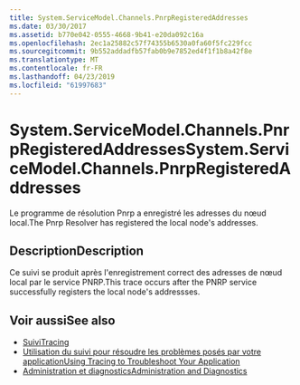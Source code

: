 ```yaml
---
title: System.ServiceModel.Channels.PnrpRegisteredAddresses
ms.date: 03/30/2017
ms.assetid: b770e042-0555-4668-9b41-e20da092c16a
ms.openlocfilehash: 2ec1a25882c57f74355b6530a0fa60f5fc229fcc
ms.sourcegitcommit: 9b552addadfb57fab0b9e7852ed4f1f1b8a42f8e
ms.translationtype: MT
ms.contentlocale: fr-FR
ms.lasthandoff: 04/23/2019
ms.locfileid: "61997683"
---
```

# <a name="systemservicemodelchannelspnrpregisteredaddresses"></a><span data-ttu-id="ffd97-102">System.ServiceModel.Channels.PnrpRegisteredAddresses</span><span class="sxs-lookup"><span data-stu-id="ffd97-102">System.ServiceModel.Channels.PnrpRegisteredAddresses</span></span>
<span data-ttu-id="ffd97-103">Le programme de résolution Pnrp a enregistré les adresses du nœud local.</span><span class="sxs-lookup"><span data-stu-id="ffd97-103">The Pnrp Resolver has registered the local node's addresses.</span></span>  
  
## <a name="description"></a><span data-ttu-id="ffd97-104">Description</span><span class="sxs-lookup"><span data-stu-id="ffd97-104">Description</span></span>  
 <span data-ttu-id="ffd97-105">Ce suivi se produit après l'enregistrement correct des adresses de nœud local par le service PNRP.</span><span class="sxs-lookup"><span data-stu-id="ffd97-105">This trace occurs after the PNRP service successfully registers the local node's addressses.</span></span>  
  
## <a name="see-also"></a><span data-ttu-id="ffd97-106">Voir aussi</span><span class="sxs-lookup"><span data-stu-id="ffd97-106">See also</span></span>

- [<span data-ttu-id="ffd97-107">Suivi</span><span class="sxs-lookup"><span data-stu-id="ffd97-107">Tracing</span></span>](../../../../../docs/framework/wcf/diagnostics/tracing/index.md)
- [<span data-ttu-id="ffd97-108">Utilisation du suivi pour résoudre les problèmes posés par votre application</span><span class="sxs-lookup"><span data-stu-id="ffd97-108">Using Tracing to Troubleshoot Your Application</span></span>](../../../../../docs/framework/wcf/diagnostics/tracing/using-tracing-to-troubleshoot-your-application.md)
- [<span data-ttu-id="ffd97-109">Administration et diagnostics</span><span class="sxs-lookup"><span data-stu-id="ffd97-109">Administration and Diagnostics</span></span>](../../../../../docs/framework/wcf/diagnostics/index.md)

